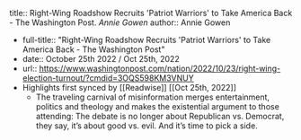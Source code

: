title:: Right-Wing Roadshow Recruits 'Patriot Warriors' to Take America Back - The Washington Post. *Annie Gowen*
author:: Annie Gowen

- full-title:: "Right-Wing Roadshow Recruits 'Patriot Warriors' to Take America Back - The Washington Post"
- date:: October 25th 2022 / Oct 25th, 2022
- url:: https://www.washingtonpost.com/nation/2022/10/23/right-wing-election-turnout/?cmdid=3OQS598KM3VNUY
- Highlights first synced by [[Readwise]] [[Oct 25th, 2022]]
	- The traveling carnival of misinformation merges entertainment, politics and theology and makes the existential argument to those attending: The debate is no longer about Republican vs. Democrat, they say, it’s about good vs. evil. And it’s time to pick a side.